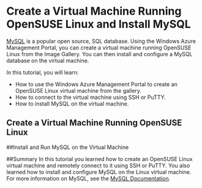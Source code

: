 # Create a Virtual Machine Running OpenSUSE Linux and Install MySQL

[MySQL][MySQL] is a popular open source, SQL database.  Using the Windows Azure Management Portal, you can create a virtual machine running OpenSUSE Linux from the Image Gallery.  You can then install and configure a MySQL database on the virtual machine.

In this tutorial, you will learn:

- How to use the Windows Azure Management Portal to create an OpenSUSE Linux virtual machine from the gallery.
- How to connect to the virtual machine using SSH or PuTTY.
- How to install MySQL on the virtual machine.

## Create a Virtual Machine Running OpenSUSE Linux

<div chunk=”././Shared/Chunks/create-and-configure-opensuse-vm-in-portal” />

##Install and Run MySQL on the Virtual Machine

<div chunk="././Shared/Chunks/install-and-run-mysql-on-opensuse-vm" />

##Summary
In this tutorial you learned how to create an OpenSUSE Linux virtual machine and remotely connect to it using SSH or PuTTY.  You also learned how to install and configure MySQL on the Linux virtual machine.  For more information on MySQL, see the [MySQL Documentation][MySQLDocs].



[MySQLDocs]: http://dev.mysql.com/doc/
[MySQL]: http://www.mysql.com

